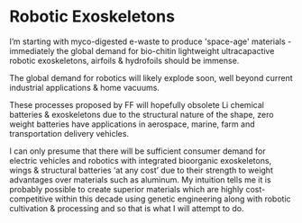 # Robotic Exoskeletons


I’m starting with myco-digested e-waste to produce 'space-age' materials - immediately the global demand for bio-chitin lightweight ultracapactive robotic exoskeletons, airfoils & hydrofoils should be immense.   

The global demand for robotics will likely explode soon, well beyond current industrial applications & home vacuums.  

These processes proposed by FF will hopefully obsolete Li chemical batteries & exoskeletons due to the structural nature of the shape, zero weight batteries have applications in aerospace, marine, farm and transportation delivery vehicles. 
 
I can only presume that there will be sufficient consumer demand for electric vehicles and robotics with integrated bioorganic exoskeletons, wings & structural batteries ‘at any cost’ due to their strength to weight advantages over materials such as aluminum.  My intuition tells me it is probably possible to create superior materials which are highly cost-competitive within this decade using genetic engineering along with robotic cultivation & processing and so that is what I will attempt to do.


